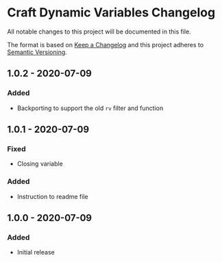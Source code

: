 # Craft Dynamic Variables Changelog

All notable changes to this project will be documented in this file.

The format is based on [Keep a Changelog](http://keepachangelog.com/) and this project adheres to [Semantic Versioning](http://semver.org/).

## 1.0.2 - 2020-07-09
### Added
- Backporting to support the old `rv` filter and function

## 1.0.1 - 2020-07-09
### Fixed
- Closing variable

### Added
- Instruction to readme file

## 1.0.0 - 2020-07-09
### Added
- Initial release
